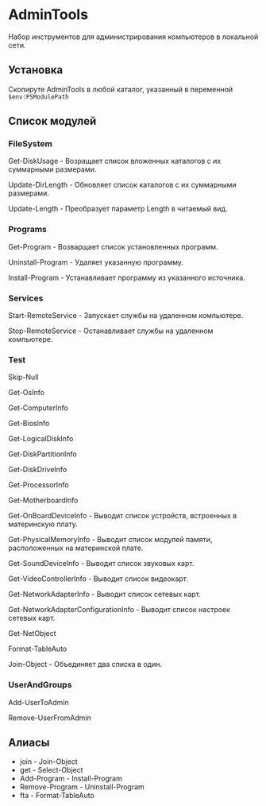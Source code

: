 ﻿AdminTools
==========
Набор инструментов для администрирования компьютеров в локальной сети.

Установка
---------
Скопируте AdminTools в любой каталог, указанный в переменной `$env:PSModulePath`

Список модулей
--------------

### FileSystem

Get-DiskUsage - Возращает список вложенных каталогов с их суммарными размерами.

Update-DirLength - Обновляет список каталогов с их суммарными размерами.

Update-Length - Преобразует параметр Length в читаемый вид. 

### Programs

Get-Program - Возварщает список установленных программ.

Uninstall-Program - Удаляет указанную программу.

Install-Program - Устанавливает программу из указанного источника.

### Services

Start-RemoteService - Запускает службы на удаленном компьютере.

Stop-RemoteService - Останавливает службы на удаленном компьютере.

### Test

Skip-Null

Get-OsInfo

Get-ComputerInfo

Get-BiosInfo

Get-LogicalDiskInfo

Get-DiskPartitionInfo

Get-DiskDriveInfo

Get-ProcessorInfo

Get-MotherboardInfo

Get-OnBoardDeviceInfo - Выводит список устройств, встроенных в материнскую плату.

Get-PhysicalMemoryInfo - Выводит список модулей памяти, расположенных на материнской плате.

Get-SoundDeviceInfo - Выводит список звуковых карт.

Get-VideoControllerInfo - Выводит список видеокарт.

Get-NetworkAdapterInfo - Выводит список сетевых карт.

Get-NetworkAdapterConfigurationInfo - Выводит список настроек сетевых карт.

Get-NetObject

Format-TableAuto

Join-Object - Объединяет два списка в один.

### UserAndGroups

Add-UserToAdmin

Remove-UserFromAdmin

Алиасы
------
*   join - Join-Object
*   get - Select-Object
*   Add-Program - Install-Program
*   Remove-Program - Uninstall-Program
*   fta - Format-TableAuto
